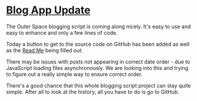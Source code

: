 [Blog App Update]( http://jaanga.github.io/outer-space/blog/index.html#2015-10-24_blog-app-update_blog.md )
===

The Outer Space blogging script is coming along nicely. It's easy to use and easy to enhance and only a few lines of code.

Today a button to get to the source code on GitHub has been added as well as the [Read Me]( https://github.com/jaanga/jaanga.github.io/tree/master/outer-space/blog ) being filled out.

There may be issues with posts not appearing in correct date order - due to JavaScript loading files asynchronously. 
We are looking into this and trying to figure out a really simple way to ensure correct order. 

There's a good chance that this whole blogging script project can stay quite simple. 
After all to look at the history, all you have to do is go to GitHub.
 


